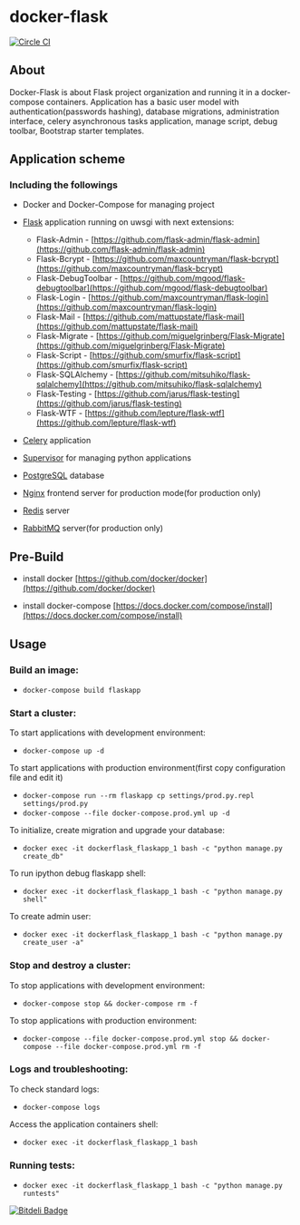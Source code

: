 docker-flask
============

[![Circle CI](https://circleci.com/gh/ip0000h/docker-flask.svg?style=svg)](https://circleci.com/gh/ip0000h/docker-flask)


## About
Docker-Flask is about Flask project organization and running it in a docker-compose containers.
Application has a basic user model with authentication(passwords hashing), database migrations,
administration interface, celery asynchronous tasks application, manage script,
debug toolbar, Bootstrap starter templates.



## Application scheme


### Including the followings

- Docker and Docker-Compose for managing project


- [Flask](https://github.com/mitsuhiko/flask) application running on uwsgi with next extensions:
  - Flask-Admin - [https://github.com/flask-admin/flask-admin](https://github.com/flask-admin/flask-admin)
  - Flask-Bcrypt - [https://github.com/maxcountryman/flask-bcrypt](https://github.com/maxcountryman/flask-bcrypt)
  - Flask-DebugToolbar - [https://github.com/mgood/flask-debugtoolbar](https://github.com/mgood/flask-debugtoolbar)
  - Flask-Login - [https://github.com/maxcountryman/flask-login](https://github.com/maxcountryman/flask-login)
  - Flask-Mail - [https://github.com/mattupstate/flask-mail](https://github.com/mattupstate/flask-mail)
  - Flask-Migrate - [https://github.com/miguelgrinberg/Flask-Migrate](https://github.com/miguelgrinberg/Flask-Migrate)
  - Flask-Script - [https://github.com/smurfix/flask-script](https://github.com/smurfix/flask-script)
  - Flask-SQLAlchemy - [https://github.com/mitsuhiko/flask-sqlalchemy](https://github.com/mitsuhiko/flask-sqlalchemy)
  - Flask-Testing - [https://github.com/jarus/flask-testing](https://github.com/jarus/flask-testing)
  - Flask-WTF - [https://github.com/lepture/flask-wtf](https://github.com/lepture/flask-wtf)


- [Celery](http://www.celeryproject.org/install/) application


- [Supervisor](http://supervisord.org/) for managing python applications


- [PostgreSQL](http://www.postgresql.org/) database


- [Nginx](http://nginx.org/) frontend server for production mode(for production only)


- [Redis](http://redis.io/) server


- [RabbitMQ](http://www.rabbitmq.com/) server(for production only)



## Pre-Build

- install docker [https://github.com/docker/docker](https://github.com/docker/docker)

- install docker-compose [https://docs.docker.com/compose/install](https://docs.docker.com/compose/install)



## Usage

### Build an image:

- ```docker-compose build flaskapp```


### Start a cluster:

To start applications with development environment:

- ```docker-compose up -d```

To start applications with production environment(first copy configuration file and edit it)
- ```docker-compose run --rm flaskapp cp settings/prod.py.repl settings/prod.py```
- ```docker-compose --file docker-compose.prod.yml up -d```

To initialize, create migration and upgrade your database:

- ```docker exec -it dockerflask_flaskapp_1 bash -c "python manage.py create_db"```

To run ipython debug flaskapp shell:

- ```docker exec -it dockerflask_flaskapp_1 bash -c "python manage.py shell"```

To create admin user:

- ```docker exec -it dockerflask_flaskapp_1 bash -c "python manage.py create_user -a"```


### Stop and destroy a cluster:

To stop applications with development environment:

- ```docker-compose stop && docker-compose rm -f```

To stop applications with production environment:

- ```docker-compose --file docker-compose.prod.yml stop && docker-compose --file docker-compose.prod.yml rm -f```


### Logs and troubleshooting:

To check standard logs:

- ```docker-compose logs```

Access the application containers shell:

- ```docker exec -it dockerflask_flaskapp_1 bash```


### Running tests:

- ```docker exec -it dockerflask_flaskapp_1 bash -c "python manage.py runtests"```



[![Bitdeli Badge](https://d2weczhvl823v0.cloudfront.net/ip0000h/docker-flask/trend.png)](https://bitdeli.com/free "Bitdeli Badge")
